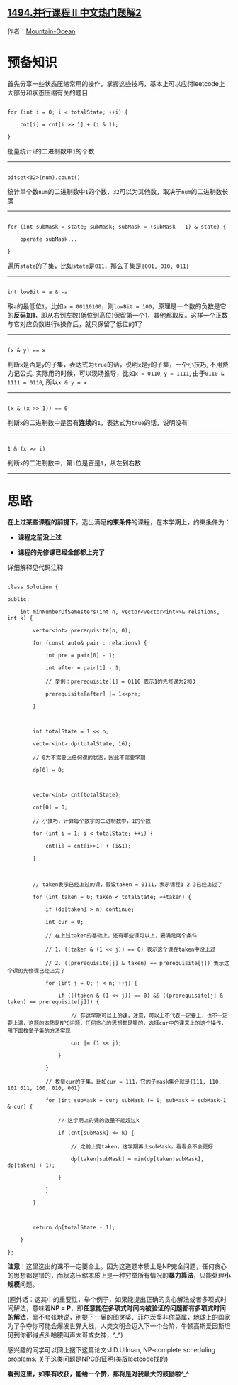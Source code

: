 ## [1494.并行课程 II 中文热门题解2](https://leetcode.cn/problems/parallel-courses-ii/solutions/100000/cchao-qing-xi-de-si-lu-chao-xiang-xi-de-zqs3i)

作者：[Mountain-Ocean](https://leetcode.cn/u/Mountain-Ocean)
# 预备知识
首先分享一些状态压缩常用的操作，掌握这些技巧，基本上可以应付leetcode上大部分和状态压缩有关的题目
```
for (int i = 0; i < totalState; ++i) {
    cnt[i] = cnt[i >> 1] + (i & 1);
}
```
批量统计```i```的二进制数中```1```的个数

---------------------------------------------------------------------------------------------------------------
```
bitset<32>(num).count()
```

统计单个数```num```的二进制数中```1```的个数，```32```可以为其他数，取决于```num```的二进制数长度

---------------------------------------------------------------------------------------------------------------
```
for (int subMask = state; subMask; subMask = (subMask - 1) & state) {
    operate subMask...
}
```
遍历```state```的子集，比如```state```是```011```，那么子集是```{001, 010, 011}```

---------------------------------------------------------------------------------------------------------------

```
int lowBit = a & -a
```
取```a```的最低位```1```，比如```a = 00110100```，则```lowBit = 100```，原理是一个数的负数是它的**反码加1**，即从右到左数(低位到高位)保留第一个1，其他都取反。这样一个正数与它对应负数进行```&```操作后，就只保留了低位的1了

---------------------------------------------------------------------------------------------------------------

```
(x & y) == x 
```
判断```x```是否是```y```的子集，表达式为```true```的话，说明```x```是```y```的子集，一个小技巧, 不用费力记公式, 实际用的时候，可以现场推导，比如```x = 0110```, ```y = 1111```, 由于```0110 & 1111 = 0110```, 所以```x & y = x```

---------------------------------------------------------------------------------------------------------------

```
(x & (x >> 1)) == 0
```
判断```x```的二进制数中是否有**连续**的```1```，表达式为```true```的话，说明没有

---------------------------------------------------------------------------------------------------------------

```
1 & (x >> i)
```

判断```x```的二进制数中，第```i```位是否是```1```，从左到右数

---------------------------------------------------------------------------------------------------------------


# 思路
**在上过某些课程的前提下**，选出满足**约束条件**的课程，在本学期上，约束条件为：
- **课程之前没上过**
- **课程的先修课已经全部都上完了**

详细解释见代码注释

```
class Solution {
public:
    int minNumberOfSemesters(int n, vector<vector<int>>& relations, int k) {
        vector<int> prerequisite(n, 0);
        for (const auto& pair : relations) {
            int pre = pair[0] - 1;
            int after = pair[1] - 1;
            // 举例：prerequisite[1] = 0110 表示1的先修课为2和3
            prerequisite[after] |= 1<<pre;
        }

        int totalState = 1 << n;
        vector<int> dp(totalState, 16);
        // 0为不需要上任何课的状态，因此不需要学期
        dp[0] = 0;

        vector<int> cnt(totalState);
        cnt[0] = 0;
        // 小技巧，计算每个数字的二进制数中，1的个数
        for (int i = 1; i < totalState; ++i) {
            cnt[i] = cnt[i>>1] + (i&1);
        }

        // taken表示已经上过的课，假设taken = 0111，表示课程1 2 3已经上过了
        for (int taken = 0; taken < totalState; ++taken) {
            if (dp[taken] > n) continue;
            int cur = 0;
            // 在上过taken的基础上，还有哪些课可以上，要满足两个条件
            // 1. ((taken & (1 << j)) == 0) 表示这个课在taken中没上过
            // 2. ((prerequisite[j] & taken) == prerequisite[j]) 表示这个课的先修课已经上完了
            for (int j = 0; j < n; ++j) {
                if (((taken & (1 << j)) == 0) && ((prerequisite[j] & taken) == prerequisite[j])) {
                    // 存这学期可以上的课，注意，可以上不代表一定要上，也不一定要上满，这题的本质是NPC问题，任何贪心的思想都是错的，选择cur中的课来上的这个操作，用下面枚举子集的方法实现
                    cur |= (1 << j);
                }
            }
            // 枚举cur的子集，比如cur = 111，它的子mask集合就是{111, 110, 101 011, 100, 010, 001}
            for (int subMask = cur; subMask != 0; subMask = subMask-1 & cur) {
                // 这学期上的课的数量不能超过k
                if (cnt[subMask] <= k) {
                    // 之前上完taken，这学期再上subMask，看看会不会更好
                    dp[taken|subMask] = min(dp[taken|subMask], dp[taken] + 1);
                }
            }
        }
        
        return dp[totalState - 1];
    }
};
```

**注意**：这里选出的课不一定要全上。因为这道题本质上是NP完全问题，任何贪心的思想都是错的，而状态压缩本质上是一种穷举所有情况的**暴力算法**，只能处理**小规模**问题。
(题外话：这其中的重要性，举个例子，如果能提出正确的贪心解法或者多项式时间解法，意味着**NP = P**，即**任意能在多项式时间内被验证的问题都有多项式时间的解法**，毫不夸张地说，别提下一届的图灵奖、菲尔茨奖非你莫属，地球上的国家为了争夺你可能会爆发世界大战，人类文明会迈入下一个台阶，牛顿高斯爱因斯坦见到你都得点头哈腰叫声大哥或女神，^_^)
感兴趣的同学可以网上搜下这篇论文:J.D.Ullman, NP-complete scheduling problems. 关于这类问题是NPC的证明(美版leetcode找的)

**看到这里，如果有收获，能给一个赞，那将是对我最大的鼓励啦^_^**